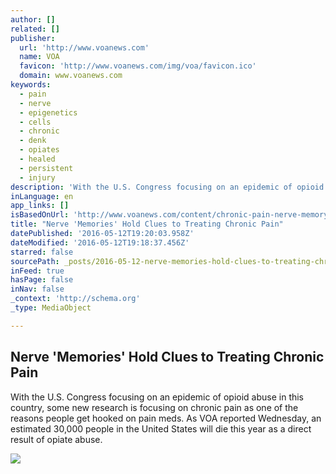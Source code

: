 ```yaml
---
author: []
related: []
publisher:
  url: 'http://www.voanews.com'
  name: VOA
  favicon: 'http://www.voanews.com/img/voa/favicon.ico'
  domain: www.voanews.com
keywords:
  - pain
  - nerve
  - epigenetics
  - cells
  - chronic
  - denk
  - opiates
  - healed
  - persistent
  - injury
description: 'With the U.S. Congress focusing on an epidemic of opioid abuse in this country, some new research is focusing on chronic pain as one of the reasons people get hooked on pain meds. As VOA reported Wednesday, an estimated 30,000 people in the United States will die this year as a direct result of opiate abuse.'
inLanguage: en
app_links: []
isBasedOnUrl: 'http://www.voanews.com/content/chronic-pain-nerve-memory/3327325.html'
title: "Nerve 'Memories' Hold Clues to Treating Chronic Pain"
datePublished: '2016-05-12T19:20:03.958Z'
dateModified: '2016-05-12T19:18:37.456Z'
starred: false
sourcePath: _posts/2016-05-12-nerve-memories-hold-clues-to-treating-chronic-pain.md
inFeed: true
hasPage: false
inNav: false
_context: 'http://schema.org'
_type: MediaObject

---
```

<article style=""><h1>Nerve 'Memories' Hold Clues to Treating Chronic Pain</h1><p>With the U.S. Congress focusing on an epidemic of opioid abuse in this country, some new research is focusing on chronic pain as one of the reasons people get hooked on pain meds. As VOA reported Wednesday, an estimated 30,000 people in the United States will die this year as a direct result of opiate abuse.</p><img src="http://gdb.voanews.com/B71CB426-414C-4AC6-AA60-4D132C01A8C1_mw1024_mh1024_s.jpg" /></article>